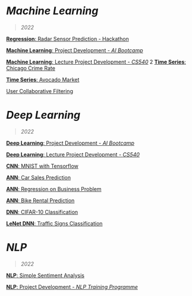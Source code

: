 # *Machine Learning*
> *2022*

[**Regression**: Radar Sensor Prediction - Hackathon](https://github.com/hchoi256/lg-ai-auto-driving-radar-sensor/blob/main/%5BSubmission%5D_Multioutput%20LinearRegression.ipynb)

[**Machine Learning**: Project Development - *AI Bootcamp*](https://github.com/hchoi256/ai-boot-camp/tree/main/ai/machine-learning)

[**Machine Learning**: Lecture Project Development - *CS540*](https://github.com/hchoi256/cs540-AI)
2
[**Time Series**: Chicago Crime Rate](https://github.com/hchoi256/machine-learning-development/blob/main/Project%203%20-%20Predict%20Crime%20Rate%20in%20Chicago.ipynb)

[**Time Series**: Avocado Market](https://github.com/hchoi256/machine-learning-development/blob/main/Project%204%20-%20Avocado%20Prices%20Prediction.ipynb)

[User Collaborative Filtering](https://github.com/hchoi256/machine-learning-development/blob/main/Project%208%20-%20Movie%20Recommender%20System.ipynb)

# *Deep Learning*
> *2022*

[**Deep Learning**: Project Development - *AI Bootcamp*](https://github.com/hchoi256/ai-boot-camp/tree/main/ai/deep-learning)

[**Deep Learning**: Lecture Project Development - *CS540*](https://github.com/hchoi256/cs540-AI)

[**CNN**: MNIST with Tensorflow](https://github.com/hchoi256/ai-workspace/blob/main/codes/MNIST-with-tensorflow.ipynb)

[**ANN**: Car Sales Prediction](https://github.com/hchoi256/machine-learning-development/blob/main/Project%201%20-%20Car%20Purchase%20Amount%20Predictions%20Using%20ANNs.ipynb)

[**ANN**: Regression on Business Problem](https://github.com/hchoi256/ai-workspace/blob/main/codes/artificial_neural_network.ipynb)

[**ANN**: Bike Rental Prediction](https://hchoi256.github.io/dl/dl-ann-for-bike-rentals-prediction/)

[**DNN**: CIFAR-10 Classification](https://github.com/hchoi256/machine-learning-development/blob/main/Project%202%20-%20CiFAR-10%20Images%20Classification%20Using%20CNNs.ipynb)

[**LeNet DNN**: Traffic Signs Classification](https://github.com/hchoi256/machine-learning-development/blob/main/Project%205%20-%20Traffic%20Sign%20Classification%20Using%20LeNet%20Network%20in%20Keras.ipynb)

# *NLP*
> *2022*

[**NLP**: Simple Sentiment Analysis](https://github.com/hchoi256/ai-boot-camp/blob/main/ai/nlp/natural_language_processing.ipynb)

[**NLP**: Project Development - *NLP Training Programme*](https://hchoi256.github.io/categories/#nlp)


